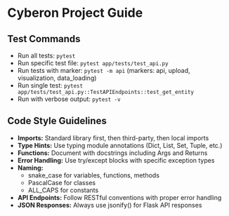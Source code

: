 # Cyberon Project Guide

## Test Commands
- Run all tests: `pytest`
- Run specific test file: `pytest app/tests/test_api.py`
- Run tests with marker: `pytest -m api` (markers: api, upload, visualization, data_loading)
- Run single test: `pytest app/tests/test_api.py::TestAPIEndpoints::test_get_entity`
- Run with verbose output: `pytest -v`

## Code Style Guidelines
- **Imports:** Standard library first, then third-party, then local imports
- **Type Hints:** Use typing module annotations (Dict, List, Set, Tuple, etc.)
- **Functions:** Document with docstrings including Args and Returns
- **Error Handling:** Use try/except blocks with specific exception types
- **Naming:**
  - snake_case for variables, functions, methods
  - PascalCase for classes
  - ALL_CAPS for constants
- **API Endpoints:** Follow RESTful conventions with proper error handling
- **JSON Responses:** Always use jsonify() for Flask API responses